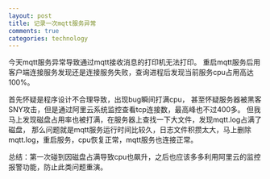 ```yaml
---
layout: post
title: 记录一次mqtt服务异常
comments: true
categories: technology
---
```



​​今天mqtt服务异常导致通过mqtt接收消息的打印机无法打印。
重启mqtt服务后用客户端连接服务发现还是连接服务失败，查询进程后发现当前服务cpu占用高达100%。

首先怀疑是程序设计不合理导致，出现bug瞬间打满cpu，
甚至怀疑服务器被黑客SNY攻击，但是通过阿里云系统监控查看tcp连接数，最高峰也不过400多。
但我马上发现磁盘占用率也被打满，在服务器上查找一下大文件，发现mqtt.log占满了磁盘，
那么问题就是mqtt服务运行时间比较久，日志文件积攒太大，马上删除mqtt.log，重启服务，cpu恢复正常，mqtt服务也连接正常。

总结：第一次碰到因磁盘占满导致cpu也飙升，之后也应该多多利用阿里云的监控报警功能，防止此类问题重演。

<br>
<br>
<br>
<br>
<br>
<br>
<br>
<br>
<br>
<br>
<br>
<br>
<br>